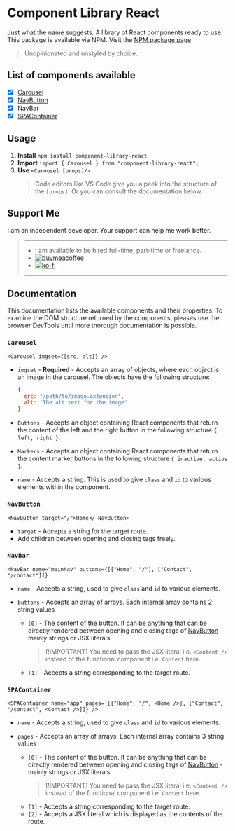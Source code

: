 # Component Library React

Just what the name suggests. A library of React components ready to use. This package is available via NPM. Visit the [NPM package page](https://www.npmjs.com/package/component-library-react).

> Unopinionated and unstyled by choice.

## List of components available

- [x] [Carousel](#carousel)
- [x] [NavButton](#navbutton)
- [x] [NavBar](#navbar)
- [x] [SPAContainer](#spacontainer)

## Usage

1. **Install**
   `npm install component-library-react`
2. **Import**
   `import { Carousel } from "component-library-react";`
3. **Use**
   `<Carousel [props]/>`
   > Code editors like VS Code give you a peek into the structure of the `[props]`. Or you can consult the documentation below.

## Support Me

I am an independent developer. Your support can help me work better.

> ---
>
> - I am available to be hired full-time, part-time or freelance.
> - [![buymeacoffee](<https://img.buymeacoffee.com/button-api/?text=Buy me a book&emoji=📖&slug=quantumcorn&button_colour=bf1d55&font_colour=ffffff&font_family=Comic&outline_colour=ffffff&coffee_colour=FFDD00>)](https://www.buymeacoffee.com/quantumcorn)
> - [![ko-fi](https://ko-fi.com/img/githubbutton_sm.svg)](https://ko-fi.com/R5R7O37GT)
>
> ---

## Documentation

This documentation lists the available components and their properties. To examine the DOM structure returned by the components, pleases use the browser DevTools until more thorough documentation is possible.

### `Carousel`

`<Carousel imgset={[src, alt]} />`

- `imgset` - **Required** - Accepts an array of objects, where each object is an image in the carousel. The objects have the following structure:

  ```js
  {
    src: "/path/to/image.extension",
    alt: "The alt text for the image"
  }
  ```

- `Buttons` - Accepts an object containing React components that return the content of the left and the right button in the following structure `{ left, right }`.

- `Markers` - Accepts an object containing React components that return the content marker buttons in the following structure `{ inactive, active }`.

- `name` - Accepts a string. This is used to give `class` and `id` to various elements within the component.

### `NavButton`

`<NavButton target="/">Home</ NavButton>`

- `target` - Accepts a string for the target route.
- Add children between opening and closing tags freely.

### `NavBar`

`<NavBar name="mainNav" buttons={[["Home", "/"], ["Contact", "/contact"]]}`

- `name` - Accepts a string, used to give `class` and `id` to various elements.
- `buttons` - Accepts an array of arrays. Each internal array contains 2 string values

  - `[0]` - The content of the button. It can be anything that can be directly rendered between opening and closing tags of [NavButton](#navbutton) - mainly strings or JSX literals.
    > [!IMPORTANT] You need to pass the JSX literal i.e. `<Content />` instead of the functional component i.e. `Content` here.
  - `[1]` - Accepts a string corresponding to the target route.

### `SPAContainer`

`<SPAContainer name="app" pages={[["Home", "/", <Home />], ["Contact", "/contact", <Contact />]]} />`

- `name` - Accepts a string, used to give `class` and `id` to various elements.
- `pages` - Accepts an array of arrays. Each internal array contains 3 string values

  - `[0]` - The content of the button. It can be anything that can be directly rendered between opening and closing tags of [NavButton](#navbutton) - mainly strings or JSX literals.
    > [!IMPORTANT] You need to pass the JSX literal i.e. `<Content />` instead of the functional component i.e. `Content` here.
  - `[1]` - Accepts a string corresponding to the target route.
  - `[2]` - Accepts a JSX literal which is displayed as the contents of the route.
